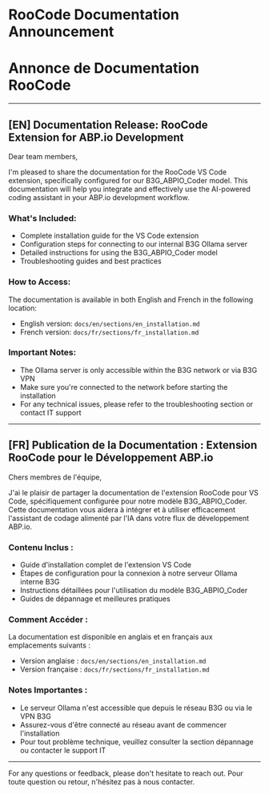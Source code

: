 # RooCode Documentation Announcement
# Annonce de Documentation RooCode

---

## [EN] Documentation Release: RooCode Extension for ABP.io Development

Dear team members,

I'm pleased to share the documentation for the RooCode VS Code extension, specifically configured for our B3G_ABPIO_Coder model. This documentation will help you integrate and effectively use the AI-powered coding assistant in your ABP.io development workflow.

### What's Included:
- Complete installation guide for the VS Code extension
- Configuration steps for connecting to our internal B3G Ollama server
- Detailed instructions for using the B3G_ABPIO_Coder model
- Troubleshooting guides and best practices

### How to Access:
The documentation is available in both English and French in the following location:
- English version: `docs/en/sections/en_installation.md`
- French version: `docs/fr/sections/fr_installation.md`

### Important Notes:
- The Ollama server is only accessible within the B3G network or via B3G VPN
- Make sure you're connected to the network before starting the installation
- For any technical issues, please refer to the troubleshooting section or contact IT support

---

## [FR] Publication de la Documentation : Extension RooCode pour le Développement ABP.io

Chers membres de l'équipe,

J'ai le plaisir de partager la documentation de l'extension RooCode pour VS Code, spécifiquement configurée pour notre modèle B3G_ABPIO_Coder. Cette documentation vous aidera à intégrer et à utiliser efficacement l'assistant de codage alimenté par l'IA dans votre flux de développement ABP.io.

### Contenu Inclus :
- Guide d'installation complet de l'extension VS Code
- Étapes de configuration pour la connexion à notre serveur Ollama interne B3G
- Instructions détaillées pour l'utilisation du modèle B3G_ABPIO_Coder
- Guides de dépannage et meilleures pratiques

### Comment Accéder :
La documentation est disponible en anglais et en français aux emplacements suivants :
- Version anglaise : `docs/en/sections/en_installation.md`
- Version française : `docs/fr/sections/fr_installation.md`

### Notes Importantes :
- Le serveur Ollama n'est accessible que depuis le réseau B3G ou via le VPN B3G
- Assurez-vous d'être connecté au réseau avant de commencer l'installation
- Pour tout problème technique, veuillez consulter la section dépannage ou contacter le support IT

---

For any questions or feedback, please don't hesitate to reach out.
Pour toute question ou retour, n'hésitez pas à nous contacter. 
